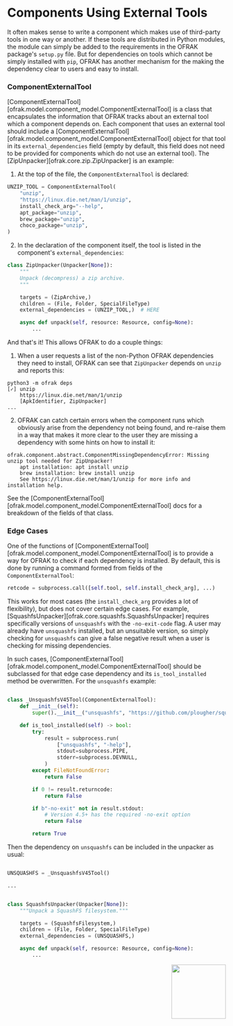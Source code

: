 # Components Using External Tools

It often makes sense to write a component which makes use of third-party tools in one way or 
another. If these tools are distributed in Python modules, the module can simply be added to the 
requirements in the OFRAK package's `setup.py` file. But for dependencies on tools which cannot be
simply installed with `pip`, OFRAK has another mechanism for the making the dependency clear to users
and easy to install.

### ComponentExternalTool

[ComponentExternalTool][ofrak.model.component_model.ComponentExternalTool] is a class that encapsulates the information 
that OFRAK tracks about an external tool which a component depends on. Each component that uses an 
external tool should include a [ComponentExternalTool][ofrak.model.component_model.ComponentExternalTool] object for that tool in its 
`external_dependencies` field (empty by default, this field does not need to be provided for 
components which do not use an external tool). The [ZipUnpacker][ofrak.core.zip.ZipUnpacker] is an example:

1. At the top of the file, the `ComponentExternalTool` is declared:

```python
UNZIP_TOOL = ComponentExternalTool(
    "unzip",
    "https://linux.die.net/man/1/unzip",
    install_check_arg="--help",
    apt_package="unzip",
    brew_package="unzip",
    choco_package="unzip",
)

```

2. In the declaration of the component itself, the tool is listed in the component's 
`external_dependencies`:

```python
class ZipUnpacker(Unpacker[None]):
    """
    Unpack (decompress) a zip archive.
    """

    targets = (ZipArchive,)
    children = (File, Folder, SpecialFileType)
    external_dependencies = (UNZIP_TOOL,)  # HERE

    async def unpack(self, resource: Resource, config=None):
        ...
```

And that's it! This allows OFRAK to do a couple things:
1. When a user requests a list of the non-Python OFRAK dependencies they need to install, OFRAK can 
see that `ZipUnpacker` depends on `unzip` and reports this:

```
python3 -m ofrak deps
[✓] unzip
	https://linux.die.net/man/1/unzip
	[ApkIdentifier, ZipUnpacker]
...
```

2. OFRAK can catch certain errors when the component runs which obviously arise from the dependency 
not being found, and re-raise them in a way that makes it more clear to the user they are missing a 
dependency with some hints on how to install it:

```
ofrak.component.abstract.ComponentMissingDependencyError: Missing unzip tool needed for ZipUnpacker!
	apt installation: apt install unzip
	brew installation: brew install unzip
	See https://linux.die.net/man/1/unzip for more info and installation help.
```

See the [ComponentExternalTool][ofrak.model.component_model.ComponentExternalTool] docs for a 
breakdown of the fields of that class.

### Edge Cases

One of the functions of [ComponentExternalTool][ofrak.model.component_model.ComponentExternalTool] is to provide a way for 
OFRAK to check if each dependency is installed. By default, this is done by running a command 
formed from fields of the `ComponentExternalTool`:

```python
retcode = subprocess.call([self.tool, self.install_check_arg], ...)
```

This works for most cases (the `install_check_arg` provides a lot of flexibility), but does not 
cover certain edge cases. For example, [SquashfsUnpacker][ofrak.core.squashfs.SquashfsUnpacker] requires 
specifically versions of  `unsquashfs` with the `-no-exit-code` flag. A user may already have 
`unsquashfs` installed, but an unsuitable version, so simply checking for `unsquashfs` can give a 
false negative result when a user is checking for missing dependencies.

In such cases, [ComponentExternalTool][ofrak.model.component_model.ComponentExternalTool] should be subclassed for that 
edge case dependency and its `is_tool_installed` method be overwritten. For the `unsquashfs` example:

```python

class _UnsquashfsV45Tool(ComponentExternalTool):
    def __init__(self):
        super().__init__("unsquashfs", "https://github.com/plougher/squashfs-tools.git", "")

    def is_tool_installed(self) -> bool:
        try:
            result = subprocess.run(
                ["unsquashfs", "-help"],
                stdout=subprocess.PIPE,
                stderr=subprocess.DEVNULL,
            )
        except FileNotFoundError:
            return False

        if 0 != result.returncode:
            return False

        if b"-no-exit" not in result.stdout:
            # Version 4.5+ has the required -no-exit option
            return False

        return True
```

Then the dependency on `unsquashfs` can be included in the unpacker as usual:

```python

UNSQUASHFS = _UnsquashfsV45Tool()

...


class SquashfsUnpacker(Unpacker[None]):
    """Unpack a SquashFS filesystem."""

    targets = (SquashfsFilesystem,)
    children = (File, Folder, SpecialFileType)
    external_dependencies = (UNSQUASHFS,)

    async def unpack(self, resource: Resource, config=None):
        ...

```


<div align="right">
<img src="../../assets/square_04.png" width="125" height="125">
</div>
